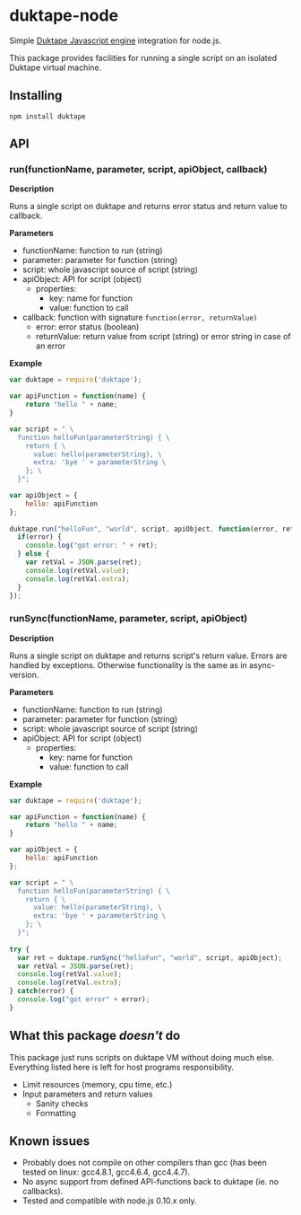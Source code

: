 duktape-node
=========

Simple [Duktape Javascript engine](http://duktape.org/) integration for node.js. 

This package provides facilities for running a single script on an isolated Duktape virtual machine.

## Installing
    npm install duktape
    
## API

### run(functionName, parameter, script, apiObject, callback)
**Description**

Runs a single script on duktape and returns error status and return value to callback.

**Parameters**

* functionName: function to run (string)
* parameter: parameter for function (string)
* script: whole javascript source of script (string)
* apiObject: API for script (object)
  * properties:
    * key: name for function
    * value: function to call
* callback: function with signature `function(error, returnValue)`
  * error: error status (boolean)
  * returnValue: return value from script (string) or error string in case of an error
  
**Example**
```javascript
var duktape = require('duktape');

var apiFunction = function(name) {
    return "hello " + name;
}

var script = " \
  function helloFun(parameterString) { \
    return { \
      value: hello(parameterString), \
      extra: 'bye ' + parameterString \
    }; \
  }";

var apiObject = {
    hello: apiFunction
};
  
duktape.run("helloFun", "world", script, apiObject, function(error, ret) {
  if(error) {
    console.log("got error: " + ret);
  } else {
    var retVal = JSON.parse(ret);
    console.log(retVal.value);
    console.log(retVal.extra);
  }
});
```

### runSync(functionName, parameter, script, apiObject)

**Description**

  Runs a single script on duktape and returns script's return value. Errors are handled by exceptions. Otherwise functionality is the same as in async-version.

**Parameters**

* functionName: function to run (string)
* parameter: parameter for function (string)
* script: whole javascript source of script (string)
* apiObject: API for script (object)
  * properties:
    * key: name for function
    * value: function to call

**Example**
```javascript
var duktape = require('duktape');

var apiFunction = function(name) {
    return "hello " + name;
}

var apiObject = {
    hello: apiFunction
};

var script = " \
  function helloFun(parameterString) { \
    return { \
      value: hello(parameterString), \
      extra: 'bye ' + parameterString \
    }; \
  }";
  
try {
  var ret = duktape.runSync("helloFun", "world", script, apiObject);
  var retVal = JSON.parse(ret);
  console.log(retVal.value);
  console.log(retVal.extra);
} catch(error) {
  console.log("got error" + error);
}

```

## What this package _doesn't_ do
This package just runs scripts on duktape VM without doing much else. Everything listed here is left for host programs responsibility.
* Limit resources (memory, cpu time, etc.)
* Input parameters and return values
  * Sanity checks
  * Formatting
  
## Known issues
* Probably does not compile on other compilers than gcc (has been tested on linux: gcc4.8.1, gcc4.6.4, gcc4.4.7).
* No async support from defined API-functions back to duktape (ie. no callbacks).
* Tested and compatible with node.js 0.10.x only.
